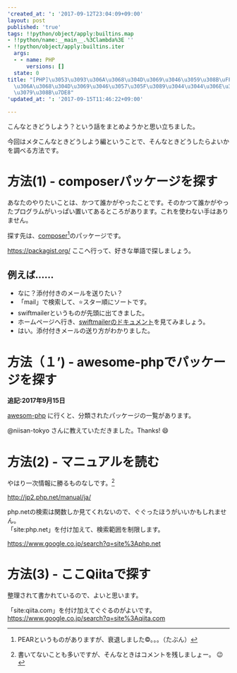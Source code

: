 ```yaml
---
'created_at: ': '2017-09-12T23:04:09+09:00'
layout: post
published: 'true'
tags: !!python/object/apply:builtins.map
- !!python/name:__main__.%3Clambda%3E ''
- !!python/object/apply:builtins.iter
  args:
  - - name: PHP
      versions: []
  state: 0
title: "[PHP]\u3053\u3093\u306A\u3068\u304D\u3069\u3046\u3059\u308B\uFF1F\u305D\u3093\
  \u306A\u3068\u304D\u3069\u3046\u3057\u305F\u3089\u3044\u3044\u306E\u304B\u3092\u8ABF\
  \u3079\u308B\u7DE8"
'updated_at: ': '2017-09-15T11:46:22+09:00'

---
```

こんなときどうしよう？という話をまとめようかと思い立ちました。  
  
今回はメタこんなときどうしよう編ということで、そんなときどうしたらよいかを調べる方法です。  
  
# 方法(1) - composerパッケージを探す  
  
あなたのやりたいことは、かつて誰かがやったことです。そのかつて誰かがやったプログラムがいっぱい置いてあるところがあります。これを使わない手はありません。  
  
探す先は、[composer](https://getcomposer.org/)[^1]のパッケージです。  
  
[^1]: PEARというものがありますが、衰退しました©。。。（たぶん）  
  
  
https://packagist.org/ ここへ行って、好きな単語で探しましょう。  
  
## 例えば……  
  
* なに？添付付きのメールを送りたい？  
* 「mail」で検索して、:star:スター順にソートです。  
* swiftmailerというものが先頭に出てきました。  
* ホームページへ行き、[swiftmailerのドキュメント](https://swiftmailer.symfony.com/docs/messages.html)を見てみましょう。  
* はい。添付付きメールの送り方がわかりました。  
  
# 方法（１’) - awesome-phpでパッケージを探す  
  
**追記:2017年9月15日**  
  
[awesom-php](https://github.com/ziadoz/awesome-php) に行くと、分類されたパッケージの一覧があります。  
  
  
  
@niisan-tokyo さんに教えていただきました。Thanks! :smile:   
  
  
  
# 方法(2) - マニュアルを読む  
  
やはり一次情報に勝るものなしです。[^2]  
  
[^2]: 書いてないことも多いですが、そんなときはコメントを残しましょー。 :wink:   
  
http://jp2.php.net/manual/ja/  
  
php.netの検索は関数しか見てくれないので、ぐぐったほうがいいかもしれません。  
「site:php.net」を付け加えて、検索範囲を制限します。  
  
https://www.google.co.jp/search?q=site%3Aphp.net  
  
# 方法(3) - ここQiitaで探す  
  
整理されて書かれているので、よいと思います。  
  
「site:qiita.com」を付け加えてぐぐるのがよいです。  
https://www.google.co.jp/search?q=site%3Aqiita.com  
  
